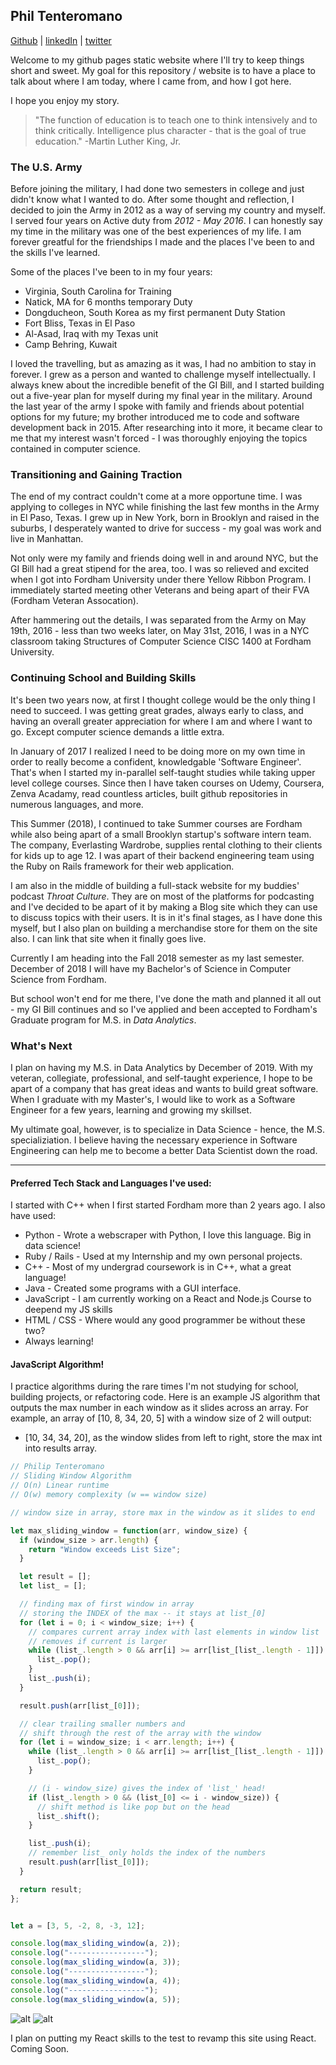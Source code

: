 Phil Tenteromano
----------------
<a href="https://github.com/ptenteromano" target="_blank">Github</a> |
[linkedIn](https://www.linkedin.com/in/tenteromano/) |
[twitter](https://twitter.com/ptenteromano)

Welcome to my github pages static website where I'll try to keep things short and sweet.
My goal for this repository / website is to have a place to talk about where I am today, where I came from, and how I got here.

I hope you enjoy my story.

>"The function of education is to teach one to think intensively and to think critically. Intelligence plus character - that is the goal of true education." -Martin Luther King, Jr.

### The U.S. Army

Before joining the military, I had done two semesters in college and just didn't know what I wanted to do. After some thought and reflection, I decided to join the Army in 2012 as a way of serving my country and myself. I served four years on Active duty from _2012 - May 2016_. I can honestly say my time in the military was one of the best experiences of my life. I am forever greatful for the friendships I made and the places I've been to and the skills I've learned.

Some of the places I've been to in my four years:
* Virginia, South Carolina for Training
* Natick, MA for 6 months temporary Duty
* Dongducheon, South Korea as my first permanent Duty Station
* Fort Bliss, Texas in El Paso
* Al-Asad, Iraq with my Texas unit
* Camp Behring, Kuwait

I loved the travelling, but as amazing as it was, I had no ambition to stay in forever. I grew as a person and wanted to challenge myself intellectually. I always knew about the incredible benefit of the GI Bill, and I started building out a five-year plan for myself during my final year in the military. Around the last year of the army I spoke with family and friends about potential options for my future; my brother introduced me to code and software development back in 2015. After researching into it more, it became clear to me that my interest wasn't forced - I was thoroughly enjoying the topics contained in computer science. 

### Transitioning and Gaining Traction

The end of my contract couldn't come at a more opportune time. I was applying to colleges in NYC while finishing the last few months in the Army in El Paso, Texas. I grew up in New York, born in Brooklyn and raised in the suburbs, I desperately wanted to drive for success - my goal was work and live in Manhattan.

Not only were my family and friends doing well in and around NYC, but the GI Bill had a great stipend for the area, too. I was so relieved and excited when I got into Fordham University under there Yellow Ribbon Program. I immediately started meeting other Veterans and being apart of their FVA (Fordham Veteran Assocation). 

After hammering out the details, I was separated from the Army on May 19th, 2016 - less than two weeks later, on May 31st, 2016, I was in a NYC classroom taking Structures of Computer Science CISC 1400 at Fordham University.

### Continuing School and Building Skills

It's been two years now, at first I thought college would be the only thing I need to succeed. I was getting great grades, always early to class, and having an overall greater appreciation for where I am and where I want to go. Except computer science demands a little extra. 

In January of 2017 I realized I need to be doing more on my own time in order to really become a confident, knowledgable 'Software Engineer'. That's when I started my in-parallel self-taught studies while taking upper level college courses. Since then I have taken courses on Udemy, Coursera, Zenva Acadamy, read countless articles, built github repositories in numerous languages, and more. 

This Summer (2018), I continued to take Summer courses are Fordham while also being apart of a small Brooklyn startup's software intern team. The company, Everlasting Wardrobe, supplies rental clothing to their clients for kids up to age 12. I was apart of their backend engineering team using the Ruby on Rails framework for their web application.

I am also in the middle of building a full-stack website for my buddies' podcast *_Throat Culture_*. They are on most of the platforms for podcasting and I've decided to be apart of it by making a Blog site which they can use to discuss topics with their users. It is in it's final stages, as I have done this myself, but I also plan on building a merchandise store for them on the site also. I can link that site when it finally goes live.

Currently I am heading into the Fall 2018 semester as my last semester. December of 2018 I will have my Bachelor's of Science in Computer Science from Fordham. 

But school won't end for me there, I've done the math and planned it all out - my GI Bill continues and so I've applied and been accepted to Fordham's Graduate program for M.S. in *Data Analytics*. 

### What's Next

I plan on having my M.S. in Data Analytics by December of 2019. With my veteran, collegiate, professional, and self-taught experience, I hope to be apart of a company that has great ideas and wants to build great software. When I graduate with my Master's, I would like to work as a Software Engineer for a few years, learning and growing my skillset.

My ultimate goal, however, is to specialize in Data Science - hence, the M.S. specializiation. I believe having the necessary experience in Software Engineering can help me to become a better Data Scientist down the road.

-----

#### Preferred Tech Stack and Languages I've used:

I started with C++ when I first started Fordham more than 2 years ago. I also have used:

* Python - Wrote a webscraper with Python, I love this language. Big in data science!
* Ruby / Rails - Used at my Internship and my own personal projects.
* C++ - Most of my undergrad coursework is in C++, what a great language!
* Java - Created some programs with a GUI interface.
* JavaScript - I am currently working on a React and Node.js Course to deepend my JS skills
* HTML / CSS - Where would any good programmer be without these two?
* Always learning!


#### JavaScript Algorithm!

I practice algorithms during the rare times I'm not studying for school, building projects, or refactoring code.
Here is an example JS algorithm that outputs the max number in each window as it slides across an array.
For example, an array of [10, 8, 34, 20, 5] with a window size of 2 will output:
* [10, 34, 34, 20], as the window slides from left to right, store the max int into results array.

```javascript
// Philip Tenteromano
// Sliding Window Algorithm
// O(n) Linear runtime 
// O(w) memory complexity (w == window size)

// window size in array, store max in the window as it slides to end

let max_sliding_window = function(arr, window_size) {
  if (window_size > arr.length) {
    return "Window exceeds List Size";
  }

  let result = [];
  let list_ = [];

  // finding max of first window in array
  // storing the INDEX of the max -- it stays at list_[0]
  for (let i = 0; i < window_size; i++) {
    // compares current array index with last elements in window list
    // removes if current is larger
    while (list_.length > 0 && arr[i] >= arr[list_[list_.length - 1]]) {
      list_.pop();
    }
    list_.push(i);
  }

  result.push(arr[list_[0]]);

  // clear trailing smaller numbers and
  // shift through the rest of the array with the window
  for (let i = window_size; i < arr.length; i++) {
    while (list_.length > 0 && arr[i] >= arr[list_[list_.length - 1]]) {
      list_.pop();
    }

    // (i - window_size) gives the index of 'list_' head!
    if (list_.length > 0 && (list_[0] <= i - window_size)) {
      // shift method is like pop but on the head
      list_.shift();
    }

    list_.push(i);
    // remember list_ only holds the index of the numbers
    result.push(arr[list_[0]]);
  }

  return result;
};


let a = [3, 5, -2, 8, -3, 12];

console.log(max_sliding_window(a, 2));
console.log("-----------------");
console.log(max_sliding_window(a, 3));
console.log("-----------------");
console.log(max_sliding_window(a, 4));
console.log("-----------------");
console.log(max_sliding_window(a, 5));

```

![alt]({{site.url}}{{site.baseurl}}/army.jpg "Army") 
![alt]({{site.url}}{{site.baseurl}}/fordham_university.jpg "Fordham")

I plan on putting my React skills to the test to revamp this site using React. Coming Soon.

